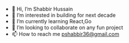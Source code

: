 - 👋 Hi, I’m Shabbir Hussain
- 👀 I’m interested in building for next decade
- 🌱 I’m currently learning React,Go
- 💞️ I’m looking to collaborate on any fun project
- 📫 How to reach me pshabbir36@gmail.com

<!---
shabbir-hussain-git/shabbir-hussain-git is a ✨ special ✨ repository because its `README.md` (this file) appears on your GitHub profile.
You can click the Preview link to take a look at your changes.
--->
